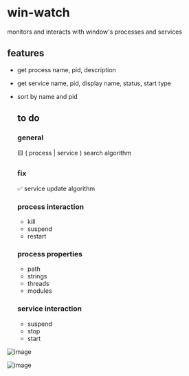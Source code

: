 # win-watch
monitors and interacts with window's processes and services

## features
- get process name, pid, description
- get service name, pid, display name, status, start type
- sort by name and pid

  ## to do

  ### general
  🟨 ( process | service ) search algorithm

  ### fix
  ✅ service update algorithm
  
  ### process interaction
  - kill
  - suspend
  - restart
    
  ### process properties
  - path
  - strings
  - threads
  - modules
 
  ### service interaction
  - suspend
  - stop
  - start

![image](https://github.com/user-attachments/assets/fbf4b9a3-5931-4fc1-aaf6-ae54e0429cc6)

![image](https://github.com/user-attachments/assets/f759f89c-3724-43a8-adba-95c00c4109b5)
